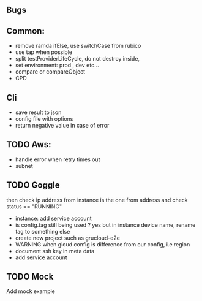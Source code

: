 ## Bugs

## Common:

- remove ramda ifElse, use switchCase from rubico
- use tap when possible
- split testProviderLifeCycle, do not destroy inside,
- set environment: prod , dev etc...
- compare or compareObject
- CPD

## Cli

- save result to json
- config file with options
- return negative value in case of error

## TODO Aws:

- handle error when retry times out
- subnet

## TODO Goggle

then check ip address from instance is the one from address and check status == "RUNNING"

- instance: add service account
- is config.tag still being used ? yes but in instance device name, rename tag to something else
- create new project such as grucloud-e2e
- WARNING when gloud config is difference from our config, i.e region
- document ssh key in meta data
- add service account

## TODO Mock

Add mock example
